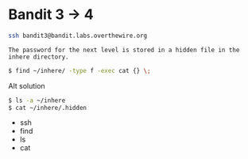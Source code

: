 # Bandit 3 -> 4

```bash
ssh bandit3@bandit.labs.overthewire.org
```

```
The password for the next level is stored in a hidden file in the inhere directory.
```

```bash
$ find ~/inhere/ -type f -exec cat {} \;
```

Alt solution

```bash
$ ls -a ~/inhere
$ cat ~/inhere/.hidden
```


* ssh
* find
* ls
* cat

